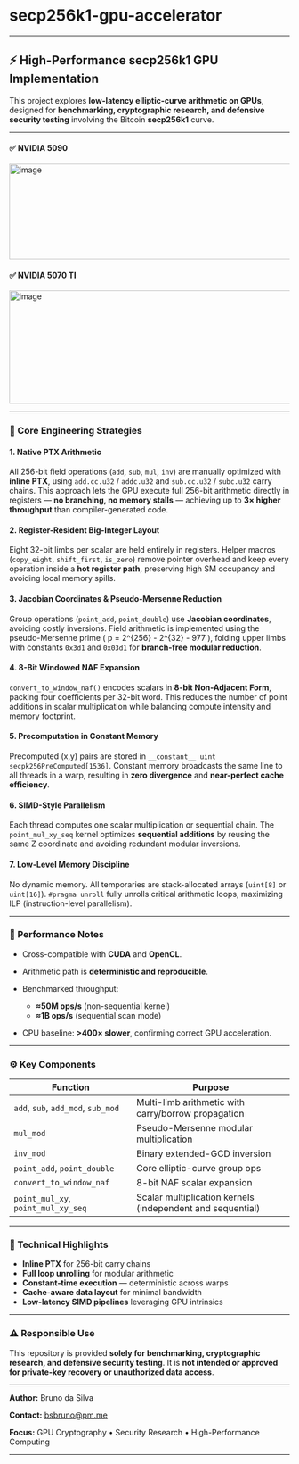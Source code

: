

# **secp256k1-gpu-accelerator**

---

## ⚡ High-Performance secp256k1 GPU Implementation

This project explores **low-latency elliptic-curve arithmetic on GPUs**, designed for **benchmarking, cryptographic research, and defensive security testing** involving the Bitcoin **secp256k1** curve.


---


#### ✅  NVIDIA 5090 
<img width="945" height="171" alt="image" src="https://github.com/user-attachments/assets/41052068-cfa7-4337-959f-7ce1afeb5079" />

#### ✅  NVIDIA 5070 TI
<img width="1244" height="203" alt="image" src="https://github.com/user-attachments/assets/9906067c-bab3-43b6-968e-cb5f3fcc5f1d" />




---

### 🧠 Core Engineering Strategies

#### 1. **Native PTX Arithmetic**

All 256-bit field operations (`add`, `sub`, `mul`, `inv`) are manually optimized with **inline PTX**, using
`add.cc.u32` / `addc.u32` and `sub.cc.u32` / `subc.u32` carry chains.
This approach lets the GPU execute full 256-bit arithmetic directly in registers — **no branching, no memory stalls** — achieving up to **3× higher throughput** than compiler-generated code.

#### 2. **Register-Resident Big-Integer Layout**

Eight 32-bit limbs per scalar are held entirely in registers.
Helper macros (`copy_eight`, `shift_first`, `is_zero`) remove pointer overhead and keep every operation inside a **hot register path**, preserving high SM occupancy and avoiding local memory spills.

#### 3. **Jacobian Coordinates & Pseudo-Mersenne Reduction**

Group operations (`point_add`, `point_double`) use **Jacobian coordinates**, avoiding costly inversions.
Field arithmetic is implemented using the pseudo-Mersenne prime
( p = 2^{256} - 2^{32} - 977 ),
folding upper limbs with constants `0x3d1` and `0x03d1` for **branch-free modular reduction**.

#### 4. **8-Bit Windowed NAF Expansion**

`convert_to_window_naf()` encodes scalars in **8-bit Non-Adjacent Form**, packing four coefficients per 32-bit word.
This reduces the number of point additions in scalar multiplication while balancing compute intensity and memory footprint.

#### 5. **Precomputation in Constant Memory**

Precomputed (x,y) pairs are stored in
`__constant__ uint secpk256PreComputed[1536]`.
Constant memory broadcasts the same line to all threads in a warp, resulting in **zero divergence** and **near-perfect cache efficiency**.

#### 6. **SIMD-Style Parallelism**

Each thread computes one scalar multiplication or sequential chain.
The `point_mul_xy_seq` kernel optimizes **sequential additions** by reusing the same Z coordinate and avoiding redundant modular inversions.

#### 7. **Low-Level Memory Discipline**

No dynamic memory.
All temporaries are stack-allocated arrays (`uint[8]` or `uint[16]`).
`#pragma unroll` fully unrolls critical arithmetic loops, maximizing ILP (instruction-level parallelism).

---

### 🚀 Performance Notes

* Cross-compatible with **CUDA** and **OpenCL**.
* Arithmetic path is **deterministic and reproducible**.
* Benchmarked throughput:

  * **≈50M ops/s** (non-sequential kernel)
  * **≈1B ops/s** (sequential scan mode)
* CPU baseline: **>400× slower**, confirming correct GPU acceleration.

---

### ⚙️ Key Components

| Function                           | Purpose                                                    |
| ---------------------------------- | ---------------------------------------------------------- |
| `add`, `sub`, `add_mod`, `sub_mod` | Multi-limb arithmetic with carry/borrow propagation        |
| `mul_mod`                          | Pseudo-Mersenne modular multiplication                     |
| `inv_mod`                          | Binary extended-GCD inversion                              |
| `point_add`, `point_double`        | Core elliptic-curve group ops                              |
| `convert_to_window_naf`            | 8-bit NAF scalar expansion                                 |
| `point_mul_xy`, `point_mul_xy_seq` | Scalar multiplication kernels (independent and sequential) |

---

### 🧩 Technical Highlights

* **Inline PTX** for 256-bit carry chains
* **Full loop unrolling** for modular arithmetic
* **Constant-time execution** — deterministic across warps
* **Cache-aware data layout** for minimal bandwidth
* **Low-latency SIMD pipelines** leveraging GPU intrinsics

---

### ⚠️ Responsible Use

This repository is provided **solely for benchmarking, cryptographic research, and defensive security testing**.
It is **not intended or approved for private-key recovery or unauthorized data access**.

---

**Author:** Bruno da Silva

**Contact:** [bsbruno@pm.me](mailto:bsbruno@pm.me)

**Focus:** GPU Cryptography • Security Research • High-Performance Computing

---
